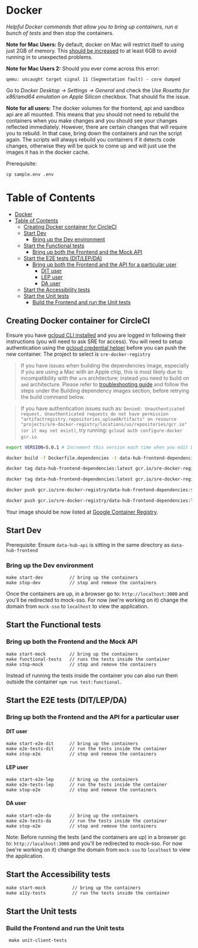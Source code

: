 # Docker

_Helpful Docker commands that allow you to bring up containers, run a bunch of tests_ and then stop the containers.

**Note for Mac Users:** By default, docker on Mac will restrict itself to using just 2GB of memory. This [should be increased](https://docs.docker.com/docker-for-mac/#resources) to at least 6GB to avoid running in to unexpected problems.

**Note for Mac Users 2:** Should you ever come across this error:

```
qemu: uncaught target signal 11 (Segmentation fault) - core dumped
```

Go to _Docker Desktop -> Settings -> General_ and check the
_Use Rosetta for x86/amd64 emulation on Apple Silicon_ checkbox.
That should fix the issue.

**Note for all users:** The docker volumes for the frontend, api and sandbox api are all mounted. This means that you should not need to rebuild the containers when you make changes and you should see your changes reflected immediately. However, there are certain changes that will require you to rebuild. In that case, bring down the containers and run the script again. The scripts will always rebuild you containers if it detects code changes, otherwise they will be quick to come up and will just use the images it has in the docker cache.

Prerequisite:

    cp sample.env .env

# Table of Contents

- [Docker](#docker)
- [Table of Contents](#table-of-contents)
  - [Creating Docker container for CircleCI](#creating-docker-container-for-circleci)
  - [Start Dev](#start-dev)
    - [Bring up the Dev environment](#bring-up-the-dev-environment)
  - [Start the Functional tests](#start-the-functional-tests)
    - [Bring up both the Frontend and the Mock API](#bring-up-both-the-frontend-and-the-mock-api)
  - [Start the E2E tests (DIT/LEP/DA)](#start-the-e2e-tests-ditlepda)
    - [Bring up both the Frontend and the API for a particular user](#bring-up-both-the-frontend-and-the-api-for-a-particular-user)
      - [DIT user](#dit-user)
      - [LEP user](#lep-user)
      - [DA user](#da-user)
  - [Start the Accessibility tests](#start-the-accessibility-tests)
  - [Start the Unit tests](#start-the-unit-tests)
    - [Build the Frontend and run the Unit tests](#build-the-frontend-and-run-the-unit-tests)

## Creating Docker container for CircleCI

Ensure you have [gcloud CLI installed](https://cloud.google.com/sdk/docs/install-sdk) and you are logged in following their instructions (you will need to ask SRE for access). You will need to setup authentication using the [gcloud credential helper](https://cloud.google.com/container-registry/docs/advanced-authentication#gcloud-helper) before you can push the new container. The project to select is `sre-docker-registry`

> If you have issues when building the dependencies image, especially if you are using a Mac with an Apple chip, this is most likely due to incompatibility with the `arm` architecture; instead you need to build on `amd` architecture. Please refer to [troubleshooting guide](./Troubleshooting.md) and follow the steps under the Building dependency images section, before retrying the build command below.

> If you have authentication issues such as: `Denied: Unauthenticated request. Unauthenticated requests do not have permission "artifactregistry.repositories.uploadArtifacts" on resource "projects/sre-docker-registry/locations/us/repositories/gcr.io" (or it may not exist)`, try running: `gcloud auth configure-docker gcr.io`.

```bash
export VERSION=5.0.1 # Increment this version each time when you edit Dockerfile.

docker build -f Dockerfile.dependencies -t data-hub-frontend-dependencies . --platform linux/amd64

docker tag data-hub-frontend-dependencies:latest gcr.io/sre-docker-registry/data-hub-frontend-dependencies:${VERSION}

docker tag data-hub-frontend-dependencies:latest gcr.io/sre-docker-registry/data-hub-frontend-dependencies:latest

docker push gcr.io/sre-docker-registry/data-hub-frontend-dependencies:${VERSION}

docker push gcr.io/sre-docker-registry/data-hub-frontend-dependencies:latest
```

Your image should be now listed at [Google Container Registry](https://console.cloud.google.com/gcr/images/sre-docker-registry/global/data-hub-frontend-dependencies).

## Start Dev

Prerequisite: Ensure `data-hub-api` is sitting in the same directory as `data-hub-frontend`

### Bring up the Dev environment

    make start-dev          // bring up the containers
    make stop-dev           // stop and remove the containers

Once the containers are up, in a browser go to: `http://localhost:3000` and you'll be redirected to mock-sso. For now (we're working on it) change the domain from `mock-sso` to `localhost` to view the application.

## Start the Functional tests

### Bring up both the Frontend and the Mock API

    make start-mock         // bring up the containers
    make functional-tests   // runs the tests inside the container
    make stop-mock          // stop and remove the containers

Instead of running the tests inside the container you can also run them outside the container `npm run test:functional`.

## Start the E2E tests (DIT/LEP/DA)

### Bring up both the Frontend and the API for a particular user

#### DIT user

    make start-e2e-dit      // bring up the containers
    make e2e-tests-dit      // run the tests inside the container
    make stop-e2e           // stop and remove the containers

#### LEP user

    make start-e2e-lep      // bring up the containers
    make e2e-tests-lep      // run the tests inside the container
    make stop-e2e           // stop and remove the containers

#### DA user

    make start-e2e-da       // bring up the containers
    make e2e-tests-da       // run the tests inside the container
    make stop-e2e           // stop and remove the containers

Note: Before running the tests (and the containers are up) in a browser go to: `http://localhost:3000` and you'll be redirected to mock-sso. For now (we're working on it) change the domain from `mock-sso` to `localhost` to view the application.

## Start the Accessibility tests

    make start-mock          // bring up the containers
    make a11y-tests          // run the tests inside the container

## Start the Unit tests

### Build the Frontend and run the Unit tests

     make unit-client-tests
